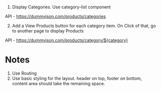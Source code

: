 1. Display Categories. Use category-list component

API - https://dummyjson.com/products/categories

2. Add a View Products button for each category item. On Click of that, go to another page to display Products

API - https://dummyjson.com/products/category/${category}

# Notes

1. Use Routing
2. Use basic styling for the layout. header on top, footer on bottom, content area should take the remaining space.
